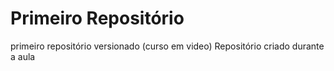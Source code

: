# Primeiro Repositório
 primeiro repositório versionado (curso em video)
 Repositório criado durante a aula
